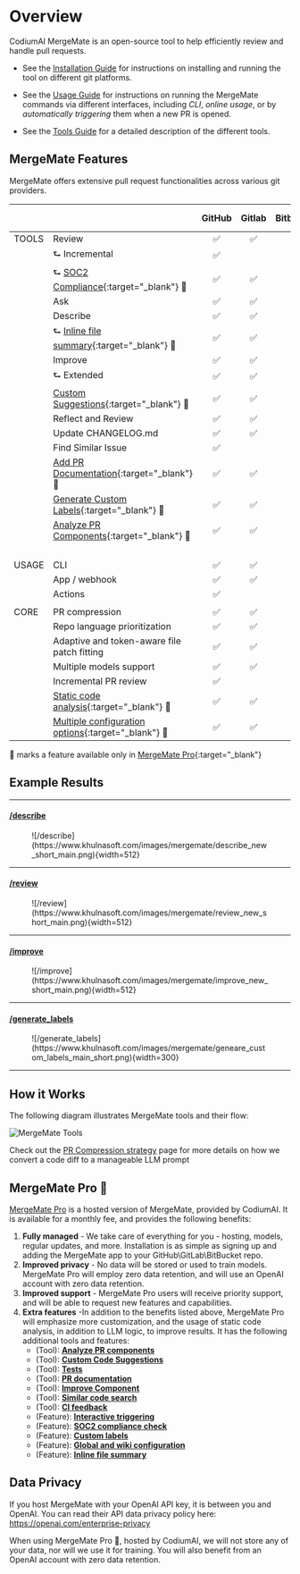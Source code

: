 # Overview

CodiumAI MergeMate is an open-source tool to help efficiently review and handle pull requests.

- See the [Installation Guide](./installation/index.md) for instructions on installing and running the tool on different git platforms.

- See the [Usage Guide](./usage-guide/index.md) for instructions on running the MergeMate commands via different interfaces, including _CLI_, _online usage_, or by _automatically triggering_ them when a new PR is opened.

- See the [Tools Guide](./tools/index.md) for a detailed description of the different tools.


## MergeMate Features
MergeMate offers extensive pull request functionalities across various git providers.

|       |                                                                                                                     | GitHub | Gitlab | Bitbucket | Azure DevOps |
|-------|---------------------------------------------------------------------------------------------------------------------|:------:|:------:|:---------:|:------------:|
| TOOLS | Review                                                                                                              |   ✅    |   ✅    |   ✅       |      ✅      |
|       | ⮑ Incremental                                                                                                       |   ✅    |        |            |              |
|       | ⮑ [SOC2 Compliance](https://khulnasoft.github.io/mergemate/tools/review/#soc2-ticket-compliance){:target="_blank"} 💎                                     |   ✅    |   ✅    |   ✅        |      ✅      |
|       | Ask                                                                                                                 |   ✅    |   ✅    |   ✅        |      ✅      |
|       | Describe                                                                                                            |   ✅    |   ✅    |   ✅        |      ✅      |
|       | ⮑ [Inline file summary](https://khulnasoft.github.io/mergemate/tools/describe/#inline-file-summary){:target="_blank"} 💎                                 |   ✅    |   ✅    |           |      ✅      |
|       | Improve                                                                                                             |   ✅    |   ✅    |   ✅        |      ✅      |
|       | ⮑ Extended                                                                                                          |   ✅    |   ✅    |   ✅        |      ✅      |
|       | [Custom Suggestions](./tools/custom_suggestions.md){:target="_blank"} 💎                                               |   ✅    |   ✅    |   ✅        |      ✅      |
|       | Reflect and Review                                                                                                  |   ✅    |   ✅    |   ✅        |      ✅      |
|       | Update CHANGELOG.md                                                                                                 |   ✅    |   ✅    |   ✅        |      ️       |
|       | Find Similar Issue                                                                                                  |   ✅    |        |             |      ️       |
|       | [Add PR Documentation](./tools/documentation.md){:target="_blank"} 💎                                                  |   ✅    |   ✅    |          |      ✅      |
|       | [Generate Custom Labels](./tools/describe.md#handle-custom-labels-from-the-repos-labels-page-💎){:target="_blank"} 💎 |   ✅    |   ✅    |            |      ✅      |
|       | [Analyze PR Components](./tools/analyze.md){:target="_blank"} 💎                                                       |   ✅    |   ✅    |       |      ✅      |
|       |                                                                                                                     |        |        |            |      ️       |
| USAGE | CLI                                                                                                                 |   ✅    |   ✅    |   ✅       |      ✅      |
|       | App / webhook                                                                                                       |   ✅    |   ✅    |    ✅        |      ✅      |
|       | Actions                                                                                                             |   ✅    |        |            |      ️       |
|       |                                                                                                                     |        |        |            |
| CORE  | PR compression                                                                                                      |   ✅    |   ✅    |   ✅       |   ✅        |
|       | Repo language prioritization                                                                                        |   ✅    |   ✅    |   ✅       |   ✅        |
|       | Adaptive and token-aware file patch fitting                                                                         |   ✅    |   ✅    |   ✅     |   ✅        |
|       | Multiple models support                                                                                             |   ✅    |   ✅    |   ✅       |   ✅        |
|       | Incremental PR review                                                                                               |   ✅    |        |            |           |
|       | [Static code analysis](./tools/analyze.md/){:target="_blank"} 💎                                                        |   ✅    |   ✅     |    ✅    |   ✅        |
|       | [Multiple configuration options](./usage-guide/configuration_options.md){:target="_blank"} 💎                           |   ✅    |   ✅     |    ✅    |   ✅        |

💎 marks a feature available only in [MergeMate Pro](https://www.khulnasoft.com/pricing/){:target="_blank"}


## Example Results
<hr>

#### [/describe](https://github.com/Khulnasoft/mergemate/pull/530)
<figure markdown="1">
![/describe](https://www.khulnasoft.com/images/mergemate/describe_new_short_main.png){width=512}
</figure>
<hr>

#### [/review](https://github.com/Khulnasoft/mergemate/pull/732#issuecomment-1975099151)
<figure markdown="1">
![/review](https://www.khulnasoft.com/images/mergemate/review_new_short_main.png){width=512}
</figure>
<hr>

#### [/improve](https://github.com/Khulnasoft/mergemate/pull/732#issuecomment-1975099159)
<figure markdown="1">
![/improve](https://www.khulnasoft.com/images/mergemate/improve_new_short_main.png){width=512}
</figure>
<hr>

#### [/generate_labels](https://github.com/Khulnasoft/mergemate/pull/530)
<figure markdown="1">
![/generate_labels](https://www.khulnasoft.com/images/mergemate/geneare_custom_labels_main_short.png){width=300}
</figure>
<hr>

## How it Works

The following diagram illustrates MergeMate tools and their flow:

![MergeMate Tools](https://khulnasoft.com/images/mergemate/diagram-v0.9.png)

Check out the [PR Compression strategy](core-abilities/index.md) page for more details on how we convert a code diff to a manageable LLM prompt



## MergeMate Pro 💎

[MergeMate Pro](https://www.khulnasoft.com/pricing/) is a hosted version of MergeMate, provided by CodiumAI. It is available for a monthly fee, and provides the following benefits:

1. **Fully managed** - We take care of everything for you - hosting, models, regular updates, and more. Installation is as simple as signing up and adding the MergeMate app to your GitHub\GitLab\BitBucket repo.
2. **Improved privacy** - No data will be stored or used to train models. MergeMate Pro will employ zero data retention, and will use an OpenAI account with zero data retention.
3. **Improved support** - MergeMate Pro users will receive priority support, and will be able to request new features and capabilities.
4. **Extra features** -In addition to the benefits listed above, MergeMate Pro will emphasize more customization, and the usage of static code analysis, in addition to LLM logic, to improve results. It has the following additional tools and features:
    - (Tool): [**Analyze PR components**](./tools/analyze.md/)
    - (Tool): [**Custom Code Suggestions**](./tools/custom_suggestions.md/)
    - (Tool): [**Tests**](./tools/test.md/)
    - (Tool): [**PR documentation**](./tools/documentation.md/)
    - (Tool): [**Improve Component**](https://khulnasoft.github.io/mergemate/tools/improve_component/)
    - (Tool): [**Similar code search**](https://khulnasoft.github.io/mergemate/tools/similar_code/)
    - (Tool): [**CI feedback**](./tools/ci_feedback.md/)
    - (Feature): [**Interactive triggering**](./usage-guide/automations_and_usage.md/#interactive-triggering)
    - (Feature): [**SOC2 compliance check**](./tools/review.md/#soc2-ticket-compliance)
    - (Feature): [**Custom labels**](./tools/describe.md/#handle-custom-labels-from-the-repos-labels-page)
    - (Feature): [**Global and wiki configuration**](./usage-guide/configuration_options.md/#wiki-configuration-file)
    - (Feature): [**Inline file summary**](https://khulnasoft.github.io/mergemate/tools/describe/#inline-file-summary)

   
## Data Privacy

If you host MergeMate with your OpenAI API key, it is between you and OpenAI. You can read their API data privacy policy here:
https://openai.com/enterprise-privacy

When using MergeMate Pro 💎, hosted by CodiumAI, we will not store any of your data, nor will we use it for training.
You will also benefit from an OpenAI account with zero data retention.

